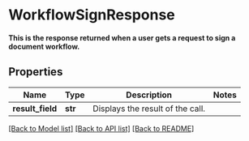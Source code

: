 # WorkflowSignResponse

#### This is the response returned when a user gets a request to sign a document workflow.

## Properties
Name | Type | Description | Notes
------------ | ------------- | ------------- | -------------
**result_field** | **str** | Displays the result of the call. | 

[[Back to Model list]](../README.md#documentation-for-models) [[Back to API list]](../README.md#documentation-for-api-endpoints) [[Back to README]](../README.md)


